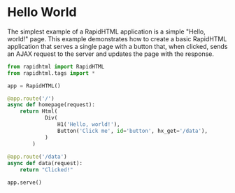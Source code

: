 # Hello World

The simplest example of a RapidHTML application is a simple "Hello, world!" page.
This example demonstrates how to create a basic RapidHTML application that serves 
a single page with a button that, when clicked, sends an AJAX request to the 
server and updates the page with the response.

```python title="hello_world.py"
from rapidhtml import RapidHTML
from rapidhtml.tags import *

app = RapidHTML()

@app.route('/')
async def homepage(request):
    return Html(
            Div(
                H1('Hello, world!'),
                Button('Click me', id='button', hx_get='/data'),
            )
        )
    
@app.route('/data')
async def data(request):
    return "Clicked!"

app.serve()
```